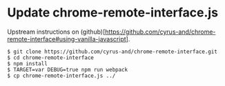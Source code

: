 # Update chrome-remote-interface.js

Upstream instructions on (github)[https://github.com/cyrus-and/chrome-remote-interface#using-vanilla-javascript].

```
$ git clone https://github.com/cyrus-and/chrome-remote-interface.git
$ cd chrome-remote-interface
$ npm install
$ TARGET=var DEBUG=true npm run webpack
$ cp chrome-remote-interface.js ../
```
